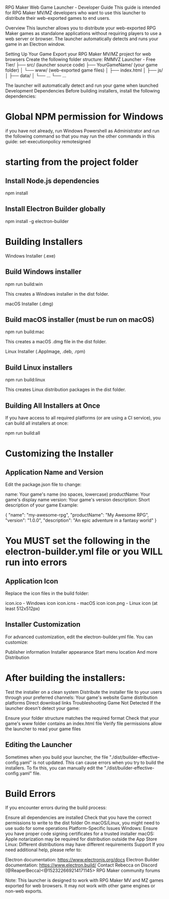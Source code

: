 RPG Maker Web Game Launcher - Developer Guide
This guide is intended for RPG Maker MV/MZ developers who want to use this launcher to distribute their web-exported games to end users.

Overview
This launcher allows you to distribute your web-exported RPG Maker games as standalone applications without requiring players to use a web server or browser. The launcher automatically detects and runs your game in an Electron window.

Setting Up Your Game
Export your RPG Maker MV/MZ project for web browsers
Create the following folder structure:
RMMVZ Launcher - Free Tier/
├── src/                  (launcher source code)
├── YourGameName/         (your game folder)
│   └── www/              (web-exported game files)
│       ├── index.html
│       ├── js/
│       ├── data/
│       └── ...
└── ...




The launcher will automatically detect and run your game when launched
Development Dependencies
Before building installers, install the following dependencies:

# Global NPM permission for Windows
if you have not already, run Windows Powershell as Administrator and run the following command so that you may run the other commands in this guide:
set-executionpolicy remotesigned


# starting from the project folder
## Install Node.js dependencies
npm install

## Install Electron Builder globally
npm install -g electron-builder


# Building Installers
Windows Installer (.exe)
## Build Windows installer
npm run build:win


This creates a Windows installer in the dist folder.

macOS Installer (.dmg)
## Build macOS installer (must be run on macOS)
npm run build:mac


This creates a macOS .dmg file in the dist folder.

Linux Installer (.AppImage, .deb, .rpm)
## Build Linux installers
npm run build:linux


This creates Linux distribution packages in the dist folder.

## Building All Installers at Once
If you have access to all required platforms (or are using a CI service), you can build all installers at once:

npm run build:all


# Customizing the Installer
## Application Name and Version
Edit the package.json file to change:

name: Your game's name (no spaces, lowercase)
productName: Your game's display name
version: Your game's version
description: Short description of your game
Example:

{
  "name": "my-awesome-rpg",
  "productName": "My Awesome RPG",
  "version": "1.0.0",
  "description": "An epic adventure in a fantasy world"
}

# You MUST set the following in the electron-builder.yml file or you WILL run into errors
## Application Icon
Replace the icon files in the build folder:

icon.ico - Windows icon
icon.icns - macOS icon
icon.png - Linux icon (at least 512x512px)


## Installer Customization

For advanced customization, edit the electron-builder.yml file. You can customize:

Publisher information
Installer appearance
Start menu location
And more
Distribution

# After building the installers:

Test the installer on a clean system
Distribute the installer file to your users through your preferred channels:
Your game's website
Game distribution platforms
Direct download links
Troubleshooting
Game Not Detected
If the launcher doesn't detect your game:

Ensure your folder structure matches the required format
Check that your game's www folder contains an index.html file
Verify file permissions allow the launcher to read your game files

## Editing the Launcher
Sometimes when you build your launcher, the file "./dist/builder-effective-config.yaml" is not updated. This can cause errors when you try to build the installers. To fix this, you can manually edit the "./dist/builder-effective-config.yaml" file.

# Build Errors
If you encounter errors during the build process:

Ensure all dependencies are installed
Check that you have the correct permissions to write to the dist folder
On macOS/Linux, you might need to use sudo for some operations
Platform-Specific Issues
Windows: Ensure you have proper code signing certificates for a trusted installer
macOS: Apple notarization may be required for distribution outside the App Store
Linux: Different distributions may have different requirements
Support
If you need additional help, please refer to:

Electron documentation: https://www.electronjs.org/docs
Electron Builder documentation: https://www.electron.build/
Contact Rebecca on Discord (@ReaperBecca)<@152322669214171145>
RPG Maker community forums




Note: This launcher is designed to work with RPG Maker MV and MZ games exported for web browsers. It may not work with other game engines or non-web exports.